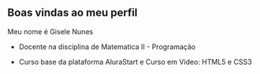 ## Boas vindas ao meu perfil 

Meu nome é Gisele Nunes

- Docente na disciplina de Matematica II - Programação

- Curso base da plataforma AluraStart e Curso em Video: HTML5 e CSS3
  



